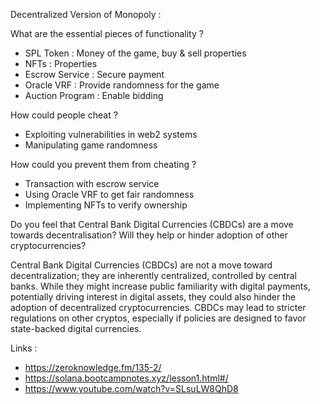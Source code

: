 Decentralized Version of Monopoly : 

What are the essential pieces of functionality ?

- SPL Token : Money of the game, buy & sell properties
- NFTs : Properties
- Escrow Service : Secure payment
- Oracle VRF : Provide randomness for the game
- Auction Program : Enable bidding

How could people cheat ?

- Exploiting vulnerabilities in web2 systems
- Manipulating game randomness

How could you prevent them from cheating ?

- Transaction with escrow service
- Using Oracle VRF to get fair randomness
- Implementing NFTs to verify ownership

Do you feel that Central Bank Digital Currencies (CBDCs) are a move towards decentralisation? Will they help or hinder adoption of other cryptocurrencies?

Central Bank Digital Currencies (CBDCs) are not a move toward decentralization; they are inherently centralized, controlled by central banks. While they might increase public familiarity with digital payments, potentially driving interest in digital assets, they could also hinder the adoption of decentralized cryptocurrencies. CBDCs may lead to stricter regulations on other cryptos, especially if policies are designed to favor state-backed digital currencies.


Links : 
- https://zeroknowledge.fm/135-2/
- https://solana.bootcampnotes.xyz/lesson1.html#/
- https://www.youtube.com/watch?v=SLsuLW8QhD8

